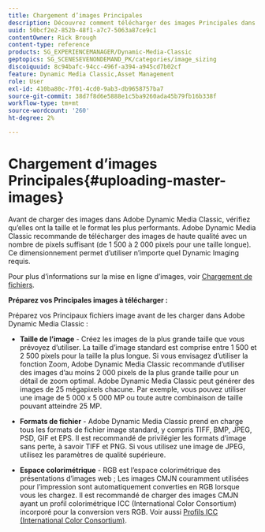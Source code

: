 ```yaml
---
title: Chargement d’images Principales
description: Découvrez comment télécharger des images Principales dans Adobe Dynamic Media Classic.
uuid: 50bcf2e2-852b-48f1-a7c7-5063a87ce9c1
contentOwner: Rick Brough
content-type: reference
products: SG_EXPERIENCEMANAGER/Dynamic-Media-Classic
geptopics: SG_SCENESEVENONDEMAND_PK/categories/image_sizing
discoiquuid: 8c94bafc-94cc-496f-a394-a945cd7b02cf
feature: Dynamic Media Classic,Asset Management
role: User
exl-id: 410ba80c-7f01-4cd0-9ab3-db9658757ba7
source-git-commit: 38d7f8d6e5888e1c5ba9260ada45b79fb16b338f
workflow-type: tm+mt
source-wordcount: '260'
ht-degree: 2%

---
```


# Chargement d’images Principales{#uploading-master-images}

Avant de charger des images dans Adobe Dynamic Media Classic, vérifiez qu’elles ont la taille et le format les plus performants. Adobe Dynamic Media Classic recommande de télécharger des images de haute qualité avec un nombre de pixels suffisant (de 1 500 à 2 000 pixels pour une taille longue). Ce dimensionnement permet d’utiliser n’importe quel Dynamic Imaging requis.

Pour plus d’informations sur la mise en ligne d’images, voir [Chargement de fichiers](uploading-files.md#uploading_files).

**Préparez vos Principales images à télécharger :**

Préparez vos Principaux fichiers image avant de les charger dans Adobe Dynamic Media Classic :

* **Taille de l’image** - Créez les images de la plus grande taille que vous prévoyez d’utiliser. La taille d’image standard est comprise entre 1 500 et 2 500 pixels pour la taille la plus longue. Si vous envisagez d’utiliser la fonction Zoom, Adobe Dynamic Media Classic recommande d’utiliser des images d’au moins 2 000 pixels de la plus grande taille pour un détail de zoom optimal. Adobe Dynamic Media Classic peut générer des images de 25 mégapixels chacune. Par exemple, vous pouvez utiliser une image de 5 000 x 5 000 MP ou toute autre combinaison de taille pouvant atteindre 25 MP.

* **Formats de fichier** - Adobe Dynamic Media Classic prend en charge tous les formats de fichier image standard, y compris TIFF, BMP, JPEG, PSD, GIF et EPS. Il est recommandé de privilégier les formats d’image sans perte, à savoir TIFF et PNG. Si vous utilisez une image de JPEG, utilisez les paramètres de qualité supérieure.

* **Espace colorimétrique** - RGB est l’espace colorimétrique des présentations d’images web ; Les images CMJN couramment utilisées pour l’impression sont automatiquement converties en RGB lorsque vous les chargez. Il est recommandé de charger des images CMJN ayant un profil colorimétrique ICC (International Color Consortium) incorporé pour la conversion vers RGB. Voir aussi [Profils ICC (International Color Consortium)](/help/using/icc-profiles.md).
